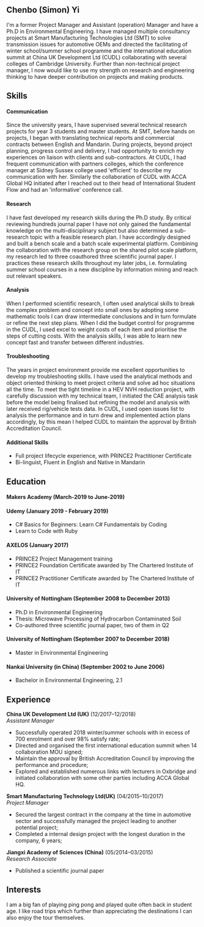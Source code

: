 ## Chenbo (Simon) Yi

I'm a former Project Manager and Assistant (operation) Manager and have a Ph.D in Environmental Engineering. I have managed multiple consultancy projects at Smart Manufacturing Technologies Ltd (SMT) to solve transmission issues for automotive OEMs and directed the facilitating of winter school/summer school programme and  the international education summit at China UK Development Ltd (CUDL) collaborating with several colleges of Cambridge University. Further than non-technical project manager, I now would like to use my strength on research and engineering thinking to have deeper contribution on projects and making products.


## Skills

#### Communication

Since the university years, I have supervised several technical research projects for year 3 students and master students. At SMT, before hands on projects, I began with translating technical reports and commercial contracts  between English and Mandarin. During projects, beyond project planning, progress control and delivery, I had opportunity to enrich my experiences on liaison with clients and sub-contractors. At CUDL, I had frequent communication with partners colleges, which the conference manager at Sidney Sussex college used 'efficient' to describe my communication with her. Similarly the collaboration of CUDL with ACCA Global HQ initiated after I reached out to their head of International Student Flow and had an 'informative' conference call.


#### Research
I have fast developed my research skills during the Ph.D study. By critical reviewing hundreds journal paper I have not only gained the fundamental knowledge on the multi-disciplinary subject but also determined a sub-research topic with a feasible research plan. I have accordingly designed and built a bench scale and a batch scale experimental platform. Combining the collaboration with the research group on the shared pilot scale platform, my research led to three coauthored three scientific journal paper. I practices these research skills throughout my later jobs, i.e.  formulating summer school courses in a new discipline by information mining and reach out relevant speakers.


#### Analysis
When I performed scientific research, I often used analytical skills to break the complex problem and concept into small ones by adopting some mathematic tools I can draw intermediate conclusions and in turn formulate or refine the next step plans. When I did the budget control for programme in the CUDL, I used excel to weight costs of each item and prioritise the steps of cutting costs. With the analysis skills, I was able to learn new concept fast and transfer between different industries.         



#### Troubleshooting
The years in project environment provide me excellent opportunities to develop my troubleshooting skills. I have used the analytical methods and object oriented thinking to meet project criteria and solve ad hoc situations all the time. To meet the tight timeline in a HEV NVH reduction project, with carefully discussion with my technical team, I initiated the CAE analysis task before the model being finalised but refining the model and analysis with later received rig/vehicle tests data. In CUDL, I used open issues list to analysis the performance and in turn drew and implemented action plans accordingly, by this mean I helped CUDL to maintain the approval by British Accreditation Council.            


#### Additional Skills
- Full project lifecycle experience, with PRINCE2 Practitioner Certificate
- Bi-linguist, Fluent in English and Native in Mandarin


## Education

#### Makers Academy (March-2019 to June-2019)


#### Udemy (January 2019 - February 2019)
- C# Basics for Beginners: Learn C# Fundamentals by Coding
- Learn to Code with Ruby

#### AXELOS (January 2017)
- PRINCE2 Project Management training
- PRINCE2 Foundation Certificate awarded by The Chartered Institute of IT
- PRINCE2 Practitioner Certificate awarded by The Chartered Institute of IT


#### University of Nottingham (September 2008 to December 2013)
- Ph.D in Environmental Engineering
- Thesis: Microwave Processing of Hydrocarbon Contaminated Soil
- Co-authored three scientific journal paper, two of them in Q2

#### University of Nottingham (September 2007 to December 2018)
- Master in Environmental Engineering

#### Nankai University (in China) (September 2002 to June 2006)
- Bachelor in Environmental Engineering, 2.1

## Experience

**China UK Development Ltd (UK)** (12/2017–12/2018)    
*Assistant Manager*  
- Successfully operated 2018 winter/summer schools with in excess of  700 enrolment and over 98% satisfy rate;
- Directed and organised the first international education summit when 14 collaboration MOU signed;
- Maintain the approval by British Accreditation Council by improving the performance and procedure;
- Explored and established numerous links with lecturers in Oxbridge and initiated collaboration with some other parties including ACCA Global HQ.

**Smart Manufacturing Technology Ltd(UK)** (04/2015–10/2017)   
*Project Manager*  
- Secured the largest contract in the company at the time in automotive sector and successfully managed the project leading to another potential project;
- Completed a internal design project with the longest duration in the company, 6 years;

**Jiangxi Academy of Sciences (China)** (05/2014–03/2015)  
*Research Associate*
- Published a scientific journal paper

## Interests
I am a big fan of playing ping pong and played quite often back in student age. I like road trips which further than appreciating the destinations I can also enjoy the tour themselves.  
